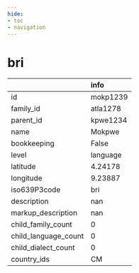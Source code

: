 ```yaml
---
hide:
- toc
- navigation
---
```

# bri
|                      | info     |
|:---------------------|:---------|
| id                   | mokp1239 |
| family_id            | atla1278 |
| parent_id            | kpwe1234 |
| name                 | Mokpwe   |
| bookkeeping          | False    |
| level                | language |
| latitude             | 4.24178  |
| longitude            | 9.23887  |
| iso639P3code         | bri      |
| description          | nan      |
| markup_description   | nan      |
| child_family_count   | 0        |
| child_language_count | 0        |
| child_dialect_count  | 0        |
| country_ids          | CM       |